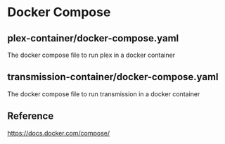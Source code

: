 # Docker Compose
## plex-container/docker-compose.yaml
The docker compose file to run plex in a docker container

## transmission-container/docker-compose.yaml
The docker compose file to run transmission in a docker container

## Reference
https://docs.docker.com/compose/